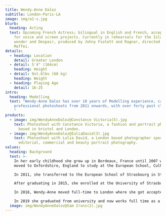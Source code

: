 ```yaml
---
title: Wendy-Anne Daloz
subtitle: London-Paris-LA
image: img/a1-s.jpg
blurb:
  heading: Acting
  text: Upcoming French Actress; bilingual in English and French, accepting work
    for voice and screen projects. Currently in rehearsals for the Island of
    wonder and Despair, produced by Johny Fiolett and Ragnar, directed by Irene
    Maffei.
details:
  - heading: Location
    detail: Greater London
  - detail: 5'4" (164cm)
    heading: Height
  - detail: 9st.6lbs (60 kg)
    heading: Weight
  - heading: Playing Age
    detail: 16-25
intro:
  heading: Modelling
  text: "Wendy-Anne Daloz has over 10 years of Modelling experience, carrying out
    professional photoshoots from 2011 onwards, with over forty past clienteles.
    "
products:
  - image: img/WendyAnneDaloz@Constance Victoria(5).jpg
    text: Photoshoot with Constance Victoria, a fashion and portrait photographer
      based in bristol and London.
  - image: img/WendyAnneDaloz@IuliaDavid(3).jpg
    text: Photoshoot with Lulia David, a London based photographer specialising in
      editorial, commercial and beauty portrait photography.
values:
  heading: Background
  text: >-
    In her early childhood she grew up in Bordeaux, France until 2007 when she
    moved to Oxfordshire, England to study at the European School, Culham.

    In 2011, she transferred to the European School of Strasbourg in Strasbourg, France where in 2013, she had her first introduction to acting starring in a bullying awareness documentary commissioned by Council of Europe titled "Bullying - Have you already been in such situation? - Beat Bullying".

    After graduating in 2015, she enrolled at the University of Strasbourg to study English.

    In 2018, Wendy-Anne moved full-time to London where she got accepted to work for the British Council, as a French assistant at Blackfen School for Girls which she completed alongside acting projects and her studies.

    In 2019 she graduated from university and now works full time as a voice artist, model, actress in London and has achieved vast portfolio of work in the field.
  image: img/WendyAnneDaloz@Sam Irons(2).jpg
---
```

